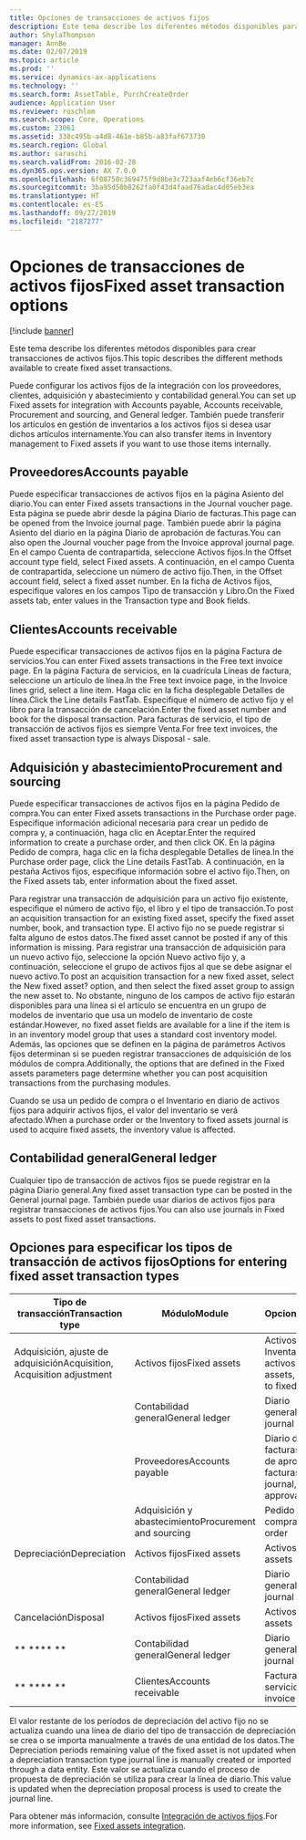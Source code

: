 ```yaml
---
title: Opciones de transacciones de activos fijos
description: Este tema describe los diferentes métodos disponibles para crear transacciones de activos fijos.
author: ShylaThompson
manager: AnnBe
ms.date: 02/07/2019
ms.topic: article
ms.prod: ''
ms.service: dynamics-ax-applications
ms.technology: ''
ms.search.form: AssetTable, PurchCreateOrder
audience: Application User
ms.reviewer: roschlom
ms.search.scope: Core, Operations
ms.custom: 23061
ms.assetid: 338c495b-a4d8-461e-b85b-a83faf673730
ms.search.region: Global
ms.author: saraschi
ms.search.validFrom: 2016-02-28
ms.dyn365.ops.version: AX 7.0.0
ms.openlocfilehash: 6f08750c369475f9d8be3c723aaf4eb6cf36eb7c
ms.sourcegitcommit: 3ba95d50b8262fa0f43d4faad76adac4d05eb3ea
ms.translationtype: HT
ms.contentlocale: es-ES
ms.lasthandoff: 09/27/2019
ms.locfileid: "2187277"
---
```

# <a name="fixed-asset-transaction-options"></a><span data-ttu-id="8c3bb-103">Opciones de transacciones de activos fijos</span><span class="sxs-lookup"><span data-stu-id="8c3bb-103">Fixed asset transaction options</span></span>

[!include [banner](../includes/banner.md)]

<span data-ttu-id="8c3bb-104">Este tema describe los diferentes métodos disponibles para crear transacciones de activos fijos.</span><span class="sxs-lookup"><span data-stu-id="8c3bb-104">This topic describes the different methods available to create fixed asset transactions.</span></span>

<span data-ttu-id="8c3bb-105">Puede configurar los activos fijos de la integración con los proveedores, clientes, adquisición y abastecimiento y contabilidad general.</span><span class="sxs-lookup"><span data-stu-id="8c3bb-105">You can set up Fixed assets for integration with Accounts payable, Accounts receivable, Procurement and sourcing, and General ledger.</span></span> <span data-ttu-id="8c3bb-106">También puede transferir los artículos en gestión de inventarios a los activos fijos si desea usar dichos artículos internamente.</span><span class="sxs-lookup"><span data-stu-id="8c3bb-106">You can also transfer items in Inventory management to Fixed assets if you want to use those items internally.</span></span>

## <a name="accounts-payable"></a><span data-ttu-id="8c3bb-107">Proveedores</span><span class="sxs-lookup"><span data-stu-id="8c3bb-107">Accounts payable</span></span>
<span data-ttu-id="8c3bb-108">Puede especificar transacciones de activos fijos en la página Asiento del diario.</span><span class="sxs-lookup"><span data-stu-id="8c3bb-108">You can enter Fixed assets transactions in the Journal voucher page.</span></span> <span data-ttu-id="8c3bb-109">Esta página se puede abrir desde la página Diario de facturas.</span><span class="sxs-lookup"><span data-stu-id="8c3bb-109">This page can be opened from the Invoice journal page.</span></span> <span data-ttu-id="8c3bb-110">También puede abrir la página Asiento del diario en la página Diario de aprobación de facturas.</span><span class="sxs-lookup"><span data-stu-id="8c3bb-110">You can also open the Journal voucher page from the Invoice approval journal page.</span></span> <span data-ttu-id="8c3bb-111">En el campo Cuenta de contrapartida, seleccione Activos fijos.</span><span class="sxs-lookup"><span data-stu-id="8c3bb-111">In the Offset account type field, select Fixed assets.</span></span> <span data-ttu-id="8c3bb-112">A continuación, en el campo Cuenta de contrapartida, seleccione un número de activo fijo.</span><span class="sxs-lookup"><span data-stu-id="8c3bb-112">Then, in the Offset account field, select a fixed asset number.</span></span> <span data-ttu-id="8c3bb-113">En la ficha de Activos fijos, especifique valores en los campos Tipo de transacción y Libro.</span><span class="sxs-lookup"><span data-stu-id="8c3bb-113">On the Fixed assets tab, enter values in the Transaction type and Book fields.</span></span>

## <a name="accounts-receivable"></a><span data-ttu-id="8c3bb-114">Clientes</span><span class="sxs-lookup"><span data-stu-id="8c3bb-114">Accounts receivable</span></span>
<span data-ttu-id="8c3bb-115">Puede especificar transacciones de activos fijos en la página Factura de servicios.</span><span class="sxs-lookup"><span data-stu-id="8c3bb-115">You can enter Fixed assets transactions in the Free text invoice page.</span></span>  <span data-ttu-id="8c3bb-116">En la página Factura de servicios, en la cuadrícula Líneas de factura, seleccione un artículo de línea.</span><span class="sxs-lookup"><span data-stu-id="8c3bb-116">In the Free text invoice page, in the Invoice lines grid, select a line item.</span></span> <span data-ttu-id="8c3bb-117">Haga clic en la ficha desplegable Detalles de línea.</span><span class="sxs-lookup"><span data-stu-id="8c3bb-117">Click the Line details FastTab.</span></span> <span data-ttu-id="8c3bb-118">Especifique el número de activo fijo y el libro para la transacción de cancelación.</span><span class="sxs-lookup"><span data-stu-id="8c3bb-118">Enter the fixed asset number and book for the disposal transaction.</span></span> <span data-ttu-id="8c3bb-119">Para facturas de servicio, el tipo de transacción de activos fijos es siempre Venta.</span><span class="sxs-lookup"><span data-stu-id="8c3bb-119">For free text invoices, the fixed asset transaction type is always Disposal - sale.</span></span>

## <a name="procurement-and-sourcing"></a><span data-ttu-id="8c3bb-120">Adquisición y abastecimiento</span><span class="sxs-lookup"><span data-stu-id="8c3bb-120">Procurement and sourcing</span></span>
<span data-ttu-id="8c3bb-121">Puede especificar transacciones de activos fijos en la página Pedido de compra.</span><span class="sxs-lookup"><span data-stu-id="8c3bb-121">You can enter Fixed assets transactions in the Purchase order page.</span></span> <span data-ttu-id="8c3bb-122">Especifique información adicional necesaria para crear un pedido de compra y, a continuación, haga clic en Aceptar.</span><span class="sxs-lookup"><span data-stu-id="8c3bb-122">Enter the required information to create a purchase order, and then click OK.</span></span> <span data-ttu-id="8c3bb-123">En la página Pedido de compra, haga clic en la ficha desplegable Detalles de línea.</span><span class="sxs-lookup"><span data-stu-id="8c3bb-123">In the Purchase order page, click the Line details FastTab.</span></span> <span data-ttu-id="8c3bb-124">A continuación, en la pestaña Activos fijos, especifique información sobre el activo fijo.</span><span class="sxs-lookup"><span data-stu-id="8c3bb-124">Then, on the Fixed assets tab, enter information about the fixed asset.</span></span> 

<span data-ttu-id="8c3bb-125">Para registrar una transacción de adquisición para un activo fijo existente, especifique el número de activo fijo, el libro y el tipo de transacción.</span><span class="sxs-lookup"><span data-stu-id="8c3bb-125">To post an acquisition transaction for an existing fixed asset, specify the fixed asset number, book, and transaction type.</span></span> <span data-ttu-id="8c3bb-126">El activo fijo no se puede registrar si falta alguno de estos datos.</span><span class="sxs-lookup"><span data-stu-id="8c3bb-126">The fixed asset cannot be posted if any of this information is missing.</span></span> <span data-ttu-id="8c3bb-127">Para registrar una transacción de adquisición para un nuevo activo fijo, seleccione la opción Nuevo activo fijo y, a continuación, seleccione el grupo de activos fijos al que se debe asignar el nuevo activo.</span><span class="sxs-lookup"><span data-stu-id="8c3bb-127">To post an acquisition transaction for a new fixed asset, select the New fixed asset? option, and then select the fixed asset group to assign the new asset to.</span></span> <span data-ttu-id="8c3bb-128">No obstante, ninguno de los campos de activo fijo estarán disponibles para una línea si el artículo se encuentra en un grupo de modelos de inventario que usa un modelo de inventario de coste estándar.</span><span class="sxs-lookup"><span data-stu-id="8c3bb-128">However, no fixed asset fields are available for a line if the item is in an inventory model group that uses a standard cost inventory model.</span></span> <span data-ttu-id="8c3bb-129">Además, las opciones que se definen en la página de parámetros Activos fijos determinan si se pueden registrar transacciones de adquisición de los módulos de compra.</span><span class="sxs-lookup"><span data-stu-id="8c3bb-129">Additionally, the options that are defined in the Fixed assets parameters page determine whether you can post acquisition transactions from the purchasing modules.</span></span> 

<span data-ttu-id="8c3bb-130">Cuando se usa un pedido de compra o el Inventario en diario de activos fijos para adquirir activos fijos, el valor del inventario se verá afectado.</span><span class="sxs-lookup"><span data-stu-id="8c3bb-130">When a purchase order or the Inventory to fixed assets journal is used to acquire fixed assets, the inventory value is affected.</span></span>

## <a name="general-ledger"></a><span data-ttu-id="8c3bb-131">Contabilidad general</span><span class="sxs-lookup"><span data-stu-id="8c3bb-131">General ledger</span></span>
<span data-ttu-id="8c3bb-132">Cualquier tipo de transacción de activos fijos se puede registrar en la página Diario general.</span><span class="sxs-lookup"><span data-stu-id="8c3bb-132">Any fixed asset transaction type can be posted in the General journal page.</span></span> <span data-ttu-id="8c3bb-133">También puede usar diarios de activos fijos para registrar transacciones de activos fijos.</span><span class="sxs-lookup"><span data-stu-id="8c3bb-133">You can also use journals in Fixed assets to post fixed asset transactions.</span></span>

## <a name="options-for-entering-fixed-asset-transaction-types"></a><span data-ttu-id="8c3bb-134">Opciones para especificar los tipos de transacción de activos fijos</span><span class="sxs-lookup"><span data-stu-id="8c3bb-134">Options for entering fixed asset transaction types</span></span>


| <span data-ttu-id="8c3bb-135">Tipo de transacción</span><span class="sxs-lookup"><span data-stu-id="8c3bb-135">Transaction type</span></span>                    | <span data-ttu-id="8c3bb-136">Módulo</span><span class="sxs-lookup"><span data-stu-id="8c3bb-136">Module</span></span>                   | <span data-ttu-id="8c3bb-137">Opciones</span><span class="sxs-lookup"><span data-stu-id="8c3bb-137">Options</span></span>                                   |
|-------------------------------------|--------------------------|-------------------------------------------|
| <span data-ttu-id="8c3bb-138">Adquisición, ajuste de adquisición</span><span class="sxs-lookup"><span data-stu-id="8c3bb-138">Acquisition, Acquisition adjustment</span></span> | <span data-ttu-id="8c3bb-139">Activos fijos</span><span class="sxs-lookup"><span data-stu-id="8c3bb-139">Fixed assets</span></span>             | <span data-ttu-id="8c3bb-140">Activos fijos, Inventario a activos fijos</span><span class="sxs-lookup"><span data-stu-id="8c3bb-140">Fixed assets, Inventory to fixed assets</span></span>   |
|                                     | <span data-ttu-id="8c3bb-141">Contabilidad general</span><span class="sxs-lookup"><span data-stu-id="8c3bb-141">General ledger</span></span>           | <span data-ttu-id="8c3bb-142">Diario general</span><span class="sxs-lookup"><span data-stu-id="8c3bb-142">General journal</span></span>                           |
|                                     | <span data-ttu-id="8c3bb-143">Proveedores</span><span class="sxs-lookup"><span data-stu-id="8c3bb-143">Accounts payable</span></span>         | <span data-ttu-id="8c3bb-144">Diario de facturas, Diario de aprobación de facturas</span><span class="sxs-lookup"><span data-stu-id="8c3bb-144">Invoice journal, Invoice approval journal</span></span> |
|                                     | <span data-ttu-id="8c3bb-145">Adquisición y abastecimiento</span><span class="sxs-lookup"><span data-stu-id="8c3bb-145">Procurement and sourcing</span></span> | <span data-ttu-id="8c3bb-146">Pedido de compra</span><span class="sxs-lookup"><span data-stu-id="8c3bb-146">Purchase order</span></span>                            |
| <span data-ttu-id="8c3bb-147">Depreciación</span><span class="sxs-lookup"><span data-stu-id="8c3bb-147">Depreciation</span></span>                        | <span data-ttu-id="8c3bb-148">Activos fijos</span><span class="sxs-lookup"><span data-stu-id="8c3bb-148">Fixed assets</span></span>             | <span data-ttu-id="8c3bb-149">Activos fijos</span><span class="sxs-lookup"><span data-stu-id="8c3bb-149">Fixed assets</span></span>                              |
|                                     | <span data-ttu-id="8c3bb-150">Contabilidad general</span><span class="sxs-lookup"><span data-stu-id="8c3bb-150">General ledger</span></span>           | <span data-ttu-id="8c3bb-151">Diario general</span><span class="sxs-lookup"><span data-stu-id="8c3bb-151">General journal</span></span>                           |
| <span data-ttu-id="8c3bb-152">Cancelación</span><span class="sxs-lookup"><span data-stu-id="8c3bb-152">Disposal</span></span>                            | <span data-ttu-id="8c3bb-153">Activos fijos</span><span class="sxs-lookup"><span data-stu-id="8c3bb-153">Fixed assets</span></span>             | <span data-ttu-id="8c3bb-154">Activos fijos</span><span class="sxs-lookup"><span data-stu-id="8c3bb-154">Fixed assets</span></span>                              |
| <span data-ttu-id="8c3bb-155">\*\* \*\*</span><span class="sxs-lookup"><span data-stu-id="8c3bb-155">\*\* \*\*</span></span>                               | <span data-ttu-id="8c3bb-156">Contabilidad general</span><span class="sxs-lookup"><span data-stu-id="8c3bb-156">General ledger</span></span>           | <span data-ttu-id="8c3bb-157">Diario general</span><span class="sxs-lookup"><span data-stu-id="8c3bb-157">General journal</span></span>                           |
| <span data-ttu-id="8c3bb-158">\*\* \*\*</span><span class="sxs-lookup"><span data-stu-id="8c3bb-158">\*\* \*\*</span></span>                               | <span data-ttu-id="8c3bb-159">Clientes</span><span class="sxs-lookup"><span data-stu-id="8c3bb-159">Accounts receivable</span></span>      | <span data-ttu-id="8c3bb-160">Factura de servicios</span><span class="sxs-lookup"><span data-stu-id="8c3bb-160">Free text invoice</span></span>                         |


<span data-ttu-id="8c3bb-161">El valor restante de los períodos de depreciación del activo fijo no se actualiza cuando una línea de diario del tipo de transacción de depreciación se crea o se importa manualmente a través de una entidad de los datos.</span><span class="sxs-lookup"><span data-stu-id="8c3bb-161">The Depreciation periods remaining value of the fixed asset is not updated when a depreciation transaction type journal line is manually created or imported through a data entity.</span></span> <span data-ttu-id="8c3bb-162">Este valor se actualiza cuando el proceso de propuesta de depreciación se utiliza para crear la línea de diario.</span><span class="sxs-lookup"><span data-stu-id="8c3bb-162">This value is updated when the depreciation proposal process is used to create the journal line.</span></span>

<span data-ttu-id="8c3bb-163">Para obtener más información, consulte [Integración de activos fijos](fixed-asset-integration.md).</span><span class="sxs-lookup"><span data-stu-id="8c3bb-163">For more information, see [Fixed assets integration](fixed-asset-integration.md).</span></span>
